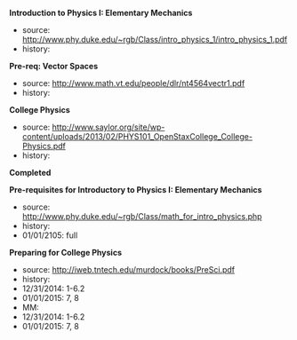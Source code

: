 **Introduction to Physics I: Elementary Mechanics**
- source: http://www.phy.duke.edu/~rgb/Class/intro_physics_1/intro_physics_1.pdf
- history:


**Pre-req: Vector Spaces**
- source: http://www.math.vt.edu/people/dlr/nt4564vectr1.pdf
- history:


**College Physics**
- source: http://www.saylor.org/site/wp-content/uploads/2013/02/PHYS101_OpenStaxCollege_College-Physics.pdf
- history:


**Completed**

**Pre-requisites for Introductory to Physics I: Elementary Mechanics**
- source: http://www.phy.duke.edu/~rgb/Class/math_for_intro_physics.php
- history:
- 01/01/2105: full


**Preparing for College Physics**
- source: http://iweb.tntech.edu/murdock/books/PreSci.pdf
- history:
- 12/31/2014: 1-6.2
- 01/01/2015: 7, 8
- MM:
- 12/31/2014: 1-6.2
- 01/01/2015: 7, 8
